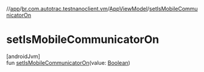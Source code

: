 //[app](../../../index.md)/[br.com.autotrac.testnanoclient.vm](../index.md)/[AppViewModel](index.md)/[setIsMobileCommunicatorOn](set-is-mobile-communicator-on.md)

# setIsMobileCommunicatorOn

[androidJvm]\
fun [setIsMobileCommunicatorOn](set-is-mobile-communicator-on.md)(value: [Boolean](https://kotlinlang.org/api/latest/jvm/stdlib/kotlin/-boolean/index.html))
